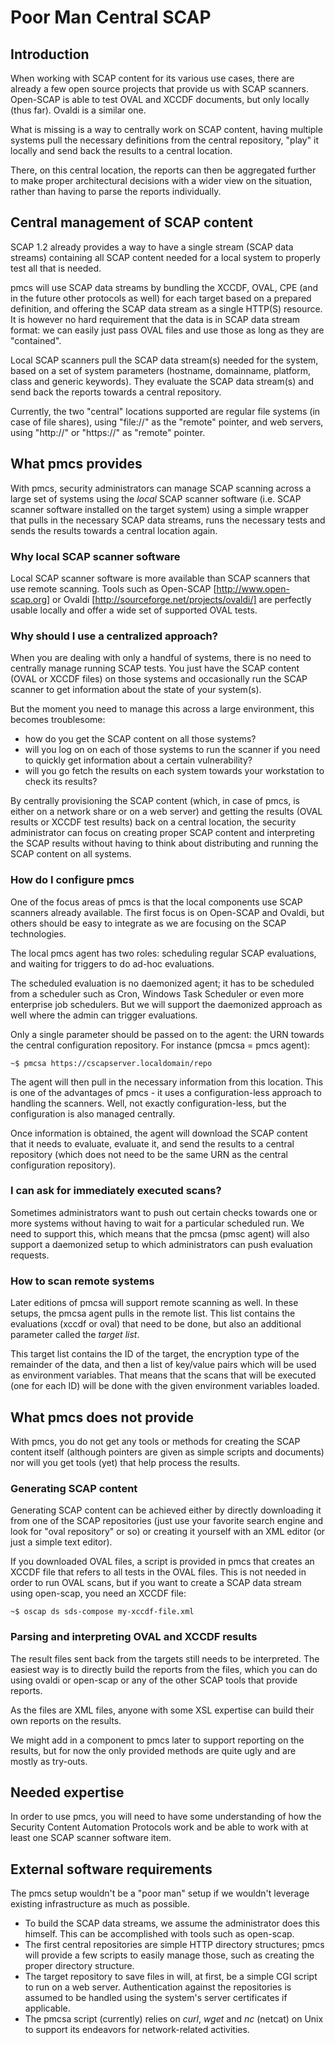 Poor Man Central SCAP
=====================

Introduction
------------

When working with SCAP content for its various use cases, there are already a
few open source projects that provide us with SCAP scanners. Open-SCAP is able
to test OVAL and XCCDF documents, but only locally (thus far). Ovaldi is a
similar one.

What is missing is a way to centrally work on SCAP content, having multiple
systems pull the necessary definitions from the central repository, "play" it
locally and send back the results to a central location.

There, on this central location, the reports can then be aggregated further to
make proper architectural decisions with a wider view on the situation, rather
than having to parse the reports individually.

Central management of SCAP content
----------------------------------

SCAP 1.2 already provides a way to have a single stream (SCAP data streams)
containing all SCAP content needed for a local system to properly test all that
is needed.

pmcs will use SCAP data streams by bundling the XCCDF, OVAL, CPE (and in the
future other protocols as well) for each target based on a prepared definition,
and offering the SCAP data stream as a single HTTP(S) resource. It is however no
hard requirement that the data is in SCAP data stream format: we can easily just
pass OVAL files and use those as long as they are "contained".

Local SCAP scanners pull the SCAP data stream(s) needed for the system, based on
a set of system parameters (hostname, domainname, platform, class and generic
keywords). They evaluate the SCAP data stream(s) and send back the reports
towards a central repository.

Currently, the two "central" locations supported are regular file systems (in
case of file shares), using "file://" as the "remote" pointer, and web servers,
using "http://" or "https://" as "remote" pointer.

What pmcs provides
------------------

With pmcs, security administrators can manage SCAP scanning across a large set
of systems using the _local_ SCAP scanner software (i.e. SCAP scanner software
installed on the target system) using a simple wrapper that pulls in the
necessary SCAP data streams, runs the necessary tests and sends the results
towards a central location again.

### Why local SCAP scanner software ###

Local SCAP scanner software is more available than SCAP scanners that use remote
scanning. Tools such as Open-SCAP [http://www.open-scap.org] or Ovaldi
[http://sourceforge.net/projects/ovaldi/] are perfectly usable locally and offer
a wide set of supported OVAL tests.

### Why should I use a centralized approach? ###

When you are dealing with only a handful of systems, there is no need to
centrally manage running SCAP tests. You just have the SCAP content (OVAL or
XCCDF files) on those systems and occasionally run the SCAP scanner to get
information about the state of your system(s).

But the moment you need to manage this across a large environment, this becomes
troublesome:
* how do you get the SCAP content on all those systems?
* will you log on on each of those systems to run the scanner if you need to
  quickly get information about a certain vulnerability?
* will you go fetch the results on each system towards your workstation to check
  its results?

By centrally provisioning the SCAP content (which, in case of pmcs, is either on
a network share or on a web server) and getting the results (OVAL results or
XCCDF test results) back on a central location, the security administrator can
focus on creating proper SCAP content and interpreting the SCAP results without
having to think about distributing and running the SCAP content on all systems.

### How do I configure pmcs ###

One of the focus areas of pmcs is that the local components use SCAP scanners
already available. The first focus is on Open-SCAP and Ovaldi, but others should
be easy to integrate as we are focusing on the SCAP technologies.

The local pmcs agent has two roles: scheduling regular SCAP evaluations, and
waiting for triggers to do ad-hoc evaluations.

The scheduled evaluation is no daemonized agent; it has to be
scheduled from a scheduler such as Cron, Windows Task Scheduler or even more
enterprise job schedulers. But we will support the daemonized approach as well
where the admin can trigger evaluations.

Only a single parameter should be passed on to the agent: the URN towards the
central configuration repository. For instance (pmcsa = pmcs agent):
```
~$ pmcsa https://cscapserver.localdomain/repo
```

The agent will then pull in the necessary information from this location. This
is one of the advantages of pmcs - it uses a configuration-less approach to
handling the scanners. Well, not exactly configuration-less, but the
configuration is also managed centrally.

Once information is obtained, the agent will download the SCAP content that it
needs to evaluate, evaluate it, and send the results to a central repository
(which does not need to be the same URN as the central configuration
repository).

### I can ask for immediately executed scans? ###

Sometimes administrators want to push out certain checks towards one or more
systems without having to wait for a particular scheduled run. We need to
support this, which means that the pmcsa (pmsc agent) will also support a
daemonized setup to which administrators can push evaluation requests.

### How to scan remote systems ###

Later editions of pmcsa will support remote scanning as well. In these setups,
the pmcsa agent pulls in the remote list. This list contains the evaluations
(xccdf or oval) that need to be done, but also an additional parameter called
the _target list_.

This target list contains the ID of the target, the encryption type of the
remainder of the data, and then a list of key/value pairs which will be used
as environment variables. That means that the scans that will be executed
(one for each ID) will be done with the given environment variables loaded.

What pmcs does not provide
--------------------------

With pmcs, you do not get any tools or methods for creating the SCAP content
itself (although pointers are given as simple scripts and documents) nor will
you get tools (yet) that help process the results.

### Generating SCAP content ###

Generating SCAP content can be achieved either by directly downloading it from
one of the SCAP repositories (just use your favorite search engine and look for
"oval repository" or so) or creating it yourself with an XML editor (or just a
simple text editor).

If you downloaded OVAL files, a script is provided in pmcs that creates an XCCDF
file that refers to all tests in the OVAL files. This is not needed in order to
run OVAL scans, but if you want to create a SCAP data stream using open-scap,
you need an XCCDF file:

```
~$ oscap ds sds-compose my-xccdf-file.xml
```

### Parsing and interpreting OVAL and XCCDF results ###

The result files sent back from the targets still needs to be interpreted. The
easiest way is to directly build the reports from the files, which you can do
using ovaldi or open-scap or any of the other SCAP tools that provide reports.

As the files are XML files, anyone with some XSL expertise can build their own
reports on the results.

We might add in a component to pmcs later to support reporting on the results,
but for now the only provided methods are quite ugly and are mostly as try-outs.

Needed expertise
----------------

In order to use pmcs, you will need to have some understanding of how the
Security Content Automation Protocols work and be able to work with at least one
SCAP scanner software item.

External software requirements
------------------------------

The pmcs setup wouldn't be a "poor man" setup if we wouldn't leverage existing
infrastructure as much as possible.

* To build the SCAP data streams, we assume the administrator does this himself.
  This can be accomplished with tools such as open-scap.
* The first central repositories are simple HTTP directory structures; pmcs will
  provide a few scripts to easily manage those, such as creating the proper
  directory structure. 
* The target repository to save files in will, at first, be a simple CGI script
  to run on a web server. Authentication against the repositories is assumed to
  be handled using the system's server certificates if applicable.
* The pmcsa script (currently) relies on *curl*, *wget* and *nc* (netcat) on
  Unix to support its endeavors for network-related activities.

